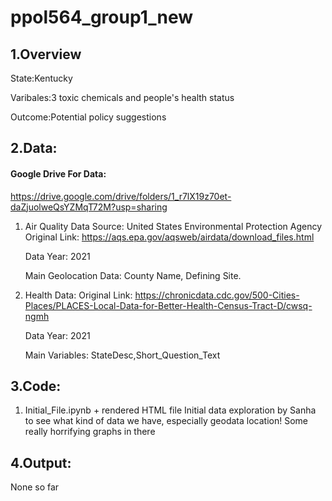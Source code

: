 # ppol564_group1_new

## 1.Overview
    
   State:Kentucky

   Varibales:3 toxic chemicals and people's health status

   Outcome:Potential policy suggestions

## 2.Data:
#### Google Drive For Data: 
https://drive.google.com/drive/folders/1_r7lX19z70et-daZjuolweQsYZMqT72M?usp=sharing


  1. Air Quality Data
      Source: United States Environmental Protection Agency
      Original Link: https://aqs.epa.gov/aqsweb/airdata/download_files.html 
      
      Data Year: 2021
      
      Main Geolocation Data: County Name, Defining Site.

  2. Health Data: 
        Original Link: https://chronicdata.cdc.gov/500-Cities-Places/PLACES-Local-Data-for-Better-Health-Census-Tract-D/cwsq-ngmh
      
        Data Year: 2021 
        
        Main Variables: StateDesc,Short_Question_Text

## 3.Code:
  1. Initial_File.ipynb + rendered HTML file 
  Initial data exploration by Sanha to see what kind of data we have, especially geodata location! 
  Some really horrifying graphs in there 


## 4.Output:
None so far
